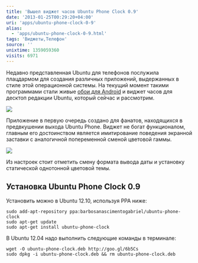```yaml
---
title: 'Вышел виджет часов Ubuntu Phone Clock 0.9'
date: '2013-01-25T00:29:20+04:00'
uri: 'apps/ubuntu-phone-clock-0-9'
alias: 
  - 'apps/ubuntu-phone-clock-0-9.html'
tags: 'Виджеты,Телефон'
source: ''
unixtime: 1359059360
visits: 6971
---
```

Недавно представленная Ubuntu для телефонов послужила плацдармом для создания различных приложений, выдержанных в стиле этой операционной системы. На текущий момент такими программами стали живые [обои для Android](apps/zhivyye-oboi-s-ubuntu-phone-dlya-android) и виджет часов для десктоп редакции Ubuntu, который сейчас и рассмотрим.

[![](img/2013/01/25/00-00/ubuntu-phone-clock-1-8412419004-o.jpg)](img/2013/01/25/00-00/ubuntu-phone-clock-1-8412419004-o.jpg)

Приложение в первую очередь создано для фанатов, находящихся в предвкушении выхода Ubuntu Phone. Виджет не богат функционалом, главным его достоинством является имитирование поведения экранной заставки с аналогичной попеременной сменой цветовой гаммы.

[![](img/2013/01/25/00-00/ubuntu-phone-clock-4-8412418794-o.jpg)](img/2013/01/25/00-00/ubuntu-phone-clock-4-8412418794-o.jpg)

Из настроек стоит отметить смену формата вывода даты и установку статической однотонной цветовой темы.

## Установка Ubuntu Phone Clock 0.9

Установить можно в Ubuntu 12.10, используя PPA ниже:

```
sudo add-apt-repository ppa:barbosanascimentogabriel/ubuntu-phone-clock 
sudo apt-get update 
sudo apt-get install ubuntu-phone-clock
```

В Ubuntu 12.04 надо выполнить следующие команды в терминале:

```
wget -O ubuntu-phone-clock.deb http://goo.gl/6b5Cs 
sudo dpkg -i ubuntu-phone-clock.deb && rm ubuntu-phone-clock.deb
```
